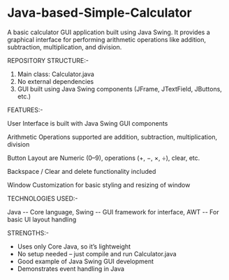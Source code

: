 # Java-based-Simple-Calculator
A basic calculator GUI application built using Java Swing. It provides a graphical interface for performing arithmetic operations like addition, subtraction, multiplication, and division.

REPOSITORY STRUCTURE:-
1. Main class: Calculator.java
2. No external dependencies
3. GUI built using Java Swing components (JFrame, JTextField, JButtons, etc.)

FEATURES:- 

User Interface is built with Java Swing GUI components

Arithmetic Operations	supported are addition, subtraction, multiplication, division

Button Layout are	Numeric (0–9), operations (+, −, ×, ÷), clear, etc.

Backspace / Clear and delete functionality included

Window Customization for basic styling and resizing of window


TECHNOLOGIES USED:-

Java -- Core language,
Swing -- GUI framework for interface, 
AWT -- For basic UI layout handling

STRENGTHS:-
- Uses only Core Java, so it’s lightweight
- No setup needed – just compile and run Calculator.java
- Good example of Java Swing GUI development
- Demonstrates event handling in Java
